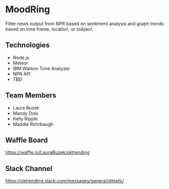 # MoodRing

Filter news output from NPR based on sentiment analysis and graph trends based on time frame, location, or subject.

## Technologies

- Node.js
- Meteor
- IBM Watson Tone Analyzer
- NPR API
- TBD

## Team Members

- Laura Buzek
- Mandy Dols
- Kelly Ripple
- Maddie Rohrbaugh

## Waffle Board

https://waffle.io/LauraBuzek/oktrending

## Slack Channel

https://oktrending.slack.com/messages/general/details/